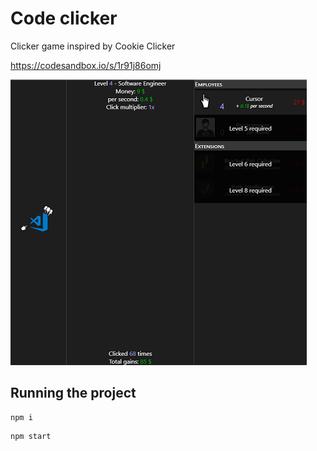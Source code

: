 # Code clicker

Clicker game inspired by Cookie Clicker

https://codesandbox.io/s/1r91j86omj

<img src="https://github.com/mterczynski/code-clicker/blob/master/preview.png">

## Running the project

```
npm i
```

```
npm start
```
